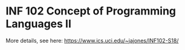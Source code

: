 # INF 102 Concept of Programming Languages II

More details, see here: <https://www.ics.uci.edu/~jajones/INF102-S18/>
